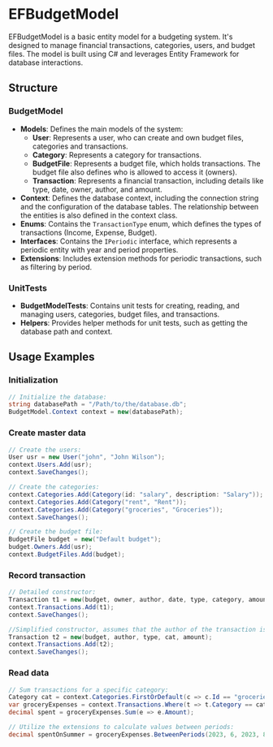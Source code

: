 # EFBudgetModel

EFBudgetModel is a basic entity model for a budgeting system.
It's designed to manage financial transactions, categories, users, and budget files.
The model is built using C# and leverages Entity Framework for database interactions.

## Structure

### BudgetModel
- **Models**: Defines the main models of the system:
  - **User**: Represents a user, who can create and own budget files, categories and transactions.
  - **Category**: Represents a category for transactions.
  - **BudgetFile**: Represents a budget file, which holds transactions.
    The budget file also defines who is allowed to access it (owners).
  - **Transaction**: Represents a financial transaction, including details like type, date, owner, author, and amount.
- **Context**: Defines the database context, including the connection string and the configuration of the database tables.
  The relationship between the entities is also defined in the context class.
- **Enums**: Contains the `TransactionType` enum, which defines the types of transactions (Income, Expense, Budget).
- **Interfaces**: Contains the `IPeriodic` interface, which represents a periodic entity with year and period properties.
- **Extensions**: Includes extension methods for periodic transactions, such as filtering by period.

### UnitTests
- **BudgetModelTests**: Contains unit tests for creating, reading, and managing users, categories, budget files, and transactions.
- **Helpers**: Provides helper methods for unit tests, such as getting the database path and context.

## Usage Examples

### Initialization
```csharp
// Initialize the database:
string databasePath = "/Path/to/the/database.db";
BudgetModel.Context context = new(databasePath);
```

### Create master data
```csharp
// Create the users:
User usr = new User("john", "John Wilson");
context.Users.Add(usr);
context.SaveChanges();

// Create the categories:
context.Categories.Add(Category(id: "salary", description: "Salary"));
context.Categories.Add(Category("rent", "Rent"));
context.Categories.Add(Category("groceries", "Groceries"));
context.SaveChanges();

// Create the budget file:
BudgetFile budget = new("Default budget");
budget.Owners.Add(usr);
context.BudgetFiles.Add(budget);
```

### Record transaction
```csharp
// Detailed constructor:
Transaction t1 = new(budget, owner, author, date, type, category, amount);
context.Transactions.Add(t1);
context.SaveChanges();

//Simplified constructor, assumes that the author of the transaction is its owner, and the date is current date:
Transaction t2 = new(budget, author, type, cat, amount);
context.Transactions.Add(t2);
context.SaveChanges();
```

### Read data
```csharp
// Sum transactions for a specific category:
Category cat = context.Categories.FirstOrDefault(c => c.Id == "groceries");
var groceryExpenses = context.Transactions.Where(t => t.Category == cat);
decimal spent = groceryExpenses.Sum(e => e.Amount);

// Utilize the extensions to calculate values between periods:
decimal spentOnSummer = groceryExpenses.BetweenPeriods(2023, 6, 2023, 8).Sum(t => t.Amount);
```
